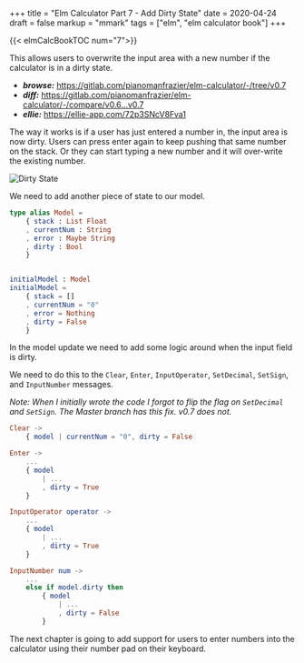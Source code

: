 +++
title = "Elm Calculator Part 7 - Add Dirty State"
date = 2020-04-24
draft = false
markup = "mmark"
tags = ["elm", "elm calculator book"]
+++

{{< elmCalcBookTOC num="7">}}

This allows users to overwrite the input area with a new number if the calculator is in a dirty state.

- ***browse:*** <https://gitlab.com/pianomanfrazier/elm-calculator/-/tree/v0.7>
- ***diff:*** <https://gitlab.com/pianomanfrazier/elm-calculator/-/compare/v0.6...v0.7>
- ***ellie:*** <https://ellie-app.com/72p3SNcV8Fva1>

The way it works is if a user has just entered a number in, the input area is now dirty. Users can press enter again to keep pushing that same number on the stack. Or they can start typing a new number and it will over-write the existing number.

![Dirty State](/img/elm-calculator/dirty-state.png)

We need to add another piece of state to our model.

```elm
type alias Model =
    { stack : List Float
    , currentNum : String
    , error : Maybe String
    , dirty : Bool
    }


initialModel : Model
initialModel =
    { stack = []
    , currentNum = "0"
    , error = Nothing
    , dirty = False
    }
```

In the model update we need to add some logic around when the input field is dirty.

We need to do this to the `Clear`, `Enter`, `InputOperator`, `SetDecimal`, `SetSign`, and `InputNumber` messages.

*Note: When I initially wrote the code I forgot to flip the flag on `SetDecimal` and `SetSign`. The Master branch has this fix. v0.7 does not.*

```elm
Clear ->
    { model | currentNum = "0", dirty = False

Enter ->
    ...
    { model
        | ...
        , dirty = True
    }

InputOperator operator ->
    ...
    { model
        | ...
        , dirty = True
    }

InputNumber num ->
    ...
    else if model.dirty then
        { model
            | ...
            , dirty = False
        }
```

The next chapter is going to add support for users to enter numbers into the calculator using their number pad on their keyboard.
